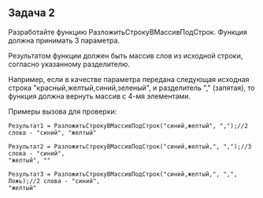 ## Задача 2

Разработайте функцию РазложитьСтрокуВМассивПодСтрок. Функция должна принимать 3 параметра.

Результатом функции должен быть массив слов из исходной строки, согласно указанному
разделителю.

Например, если в качестве параметра передана следующая исходная строка "красный,желтый,синий,зеленый", и разделитель "," (запятая), то функция должна вернуть массив с 4-мя элементами.


Примеры вызова для проверки:
```
Результат1 = РазложитьСтрокуВМассивПодСтрок("синий,желтый", ",");//2 слова - "синий", "желтый"

Результат2 = РазложитьСтрокуВМассивПодСтрок("синий,желтый,", ",");//3 слова - "синий",
"желтый", ""

Результат3 = РазложитьСтрокуВМассивПодСтрок("синий,желтый,", ",", Ложь);//2 слова - "синий",
"желтый"
```